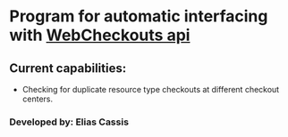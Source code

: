 # Program for automatic interfacing with [WebCheckouts api](https://api.webcheckout.net)

## Current capabilities:
- Checking for duplicate resource type checkouts at different checkout centers.

### Developed by: Elias Cassis